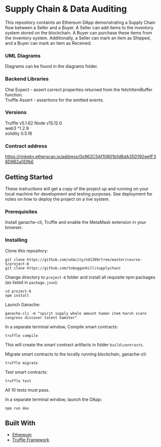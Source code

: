 # Supply Chain & Data Auditing

This repository containts an Ethereum DApp demonstrating a Supply Chain flow
between a Seller and a Buyer. A Seller can add items to the inventory system
stored on the blockchain. A Buyer can purchase these items from the inventory
system. Additionally, a Seller can mark an item as Shipped, and a Buyer can mark
an item as Received.

### UML Diagrams

Diagrams can be found in the diagrams folder.

### Backend Libraries

Chai Expect - assert correct properties returned from the fetchItemBuffer
function.  
Truffle Assert - assertions for the emitted events.

### Versions

Truffle v5.1.62 Node v15.12.0  
web3 ^1.2.9  
solidity 0.5.16

### Contract address

https://rinkeby.etherscan.io/address/0x962C5Af10801b1dBdA35D192eefF38D8B2a0DfbE

## Getting Started

These instructions will get a copy of the project up and running on your local
machine for development and testing purposes. See deployment for notes on how to
deploy the project on a live system.

### Prerequisites

Install ganache-cli, Truffle and enable the MetaMask extension in your browser.

### Installing

Clone this repository:

```
git clone https://github.com/udacity/nd1309/tree/master/course-5/project-6
git clone https://github.com/tobogganhill/supplychain
```

Change directory to `project-6` folder and install all requisite npm packages
(as listed in `package.json`):

```
cd project-6
npm install
```

Launch Ganache:

```
ganache-cli -m "spirit supply whale amount human item harsh scare congress discover talent hamster"
```

In a separate terminal window, Compile smart contracts:

```
truffle compile
```

This will create the smart contract artifacts in folder `build\contracts`.

Migrate smart contracts to the locally running blockchain, ganache-cli:

```
truffle migrate
```

Test smart contracts:

```
truffle test
```

All 10 tests must pass.

In a separate terminal window, launch the DApp:

```
npm run dev
```

## Built With

- [Ethereum](https://www.ethereum.org/)
- [Truffle Framework](http://truffleframework.com/)
